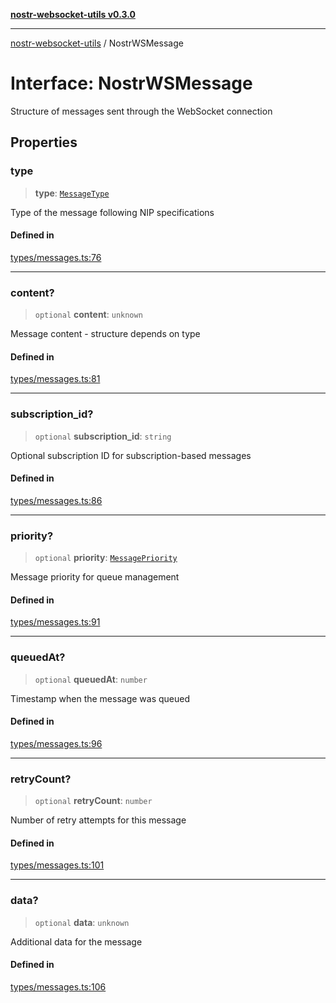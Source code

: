 [**nostr-websocket-utils v0.3.0**](../README.md)

***

[nostr-websocket-utils](../globals.md) / NostrWSMessage

# Interface: NostrWSMessage

Structure of messages sent through the WebSocket connection

## Properties

### type

> **type**: [`MessageType`](../type-aliases/MessageType.md)

Type of the message following NIP specifications

#### Defined in

[types/messages.ts:76](https://github.com/HumanjavaEnterprises/nostr-websocket-utils/blob/main/src/types/messages.ts#L76)

***

### content?

> `optional` **content**: `unknown`

Message content - structure depends on type

#### Defined in

[types/messages.ts:81](https://github.com/HumanjavaEnterprises/nostr-websocket-utils/blob/main/src/types/messages.ts#L81)

***

### subscription\_id?

> `optional` **subscription\_id**: `string`

Optional subscription ID for subscription-based messages

#### Defined in

[types/messages.ts:86](https://github.com/HumanjavaEnterprises/nostr-websocket-utils/blob/main/src/types/messages.ts#L86)

***

### priority?

> `optional` **priority**: [`MessagePriority`](../enumerations/MessagePriority.md)

Message priority for queue management

#### Defined in

[types/messages.ts:91](https://github.com/HumanjavaEnterprises/nostr-websocket-utils/blob/main/src/types/messages.ts#L91)

***

### queuedAt?

> `optional` **queuedAt**: `number`

Timestamp when the message was queued

#### Defined in

[types/messages.ts:96](https://github.com/HumanjavaEnterprises/nostr-websocket-utils/blob/main/src/types/messages.ts#L96)

***

### retryCount?

> `optional` **retryCount**: `number`

Number of retry attempts for this message

#### Defined in

[types/messages.ts:101](https://github.com/HumanjavaEnterprises/nostr-websocket-utils/blob/main/src/types/messages.ts#L101)

***

### data?

> `optional` **data**: `unknown`

Additional data for the message

#### Defined in

[types/messages.ts:106](https://github.com/HumanjavaEnterprises/nostr-websocket-utils/blob/main/src/types/messages.ts#L106)
